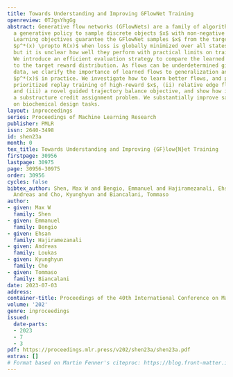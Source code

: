 ```yaml
---
title: Towards Understanding and Improving GFlowNet Training
openreview: 0TJgsYhgGg
abstract: Generative flow networks (GFlowNets) are a family of algorithms that learn
  a generative policy to sample discrete objects $x$ with non-negative reward $R(x)$.
  Learning objectives guarantee the GFlowNet samples $x$ from the target distribution
  $p^*(x) \propto R(x)$ when loss is globally minimized over all states or trajectories,
  but it is unclear how well they perform with practical limits on training resources.
  We introduce an efficient evaluation strategy to compare the learned sampling distribution
  to the target reward distribution. As flows can be underdetermined given training
  data, we clarify the importance of learned flows to generalization and matching
  $p^*(x)$ in practice. We investigate how to learn better flows, and propose (i)
  prioritized replay training of high-reward $x$, (ii) relative edge flow policy parametrization,
  and (iii) a novel guided trajectory balance objective, and show how it can solve
  a substructure credit assignment problem. We substantially improve sample efficiency
  on biochemical design tasks.
layout: inproceedings
series: Proceedings of Machine Learning Research
publisher: PMLR
issn: 2640-3498
id: shen23a
month: 0
tex_title: Towards Understanding and Improving {GF}low{N}et Training
firstpage: 30956
lastpage: 30975
page: 30956-30975
order: 30956
cycles: false
bibtex_author: Shen, Max W and Bengio, Emmanuel and Hajiramezanali, Ehsan and Loukas,
  Andreas and Cho, Kyunghyun and Biancalani, Tommaso
author:
- given: Max W
  family: Shen
- given: Emmanuel
  family: Bengio
- given: Ehsan
  family: Hajiramezanali
- given: Andreas
  family: Loukas
- given: Kyunghyun
  family: Cho
- given: Tommaso
  family: Biancalani
date: 2023-07-03
address: 
container-title: Proceedings of the 40th International Conference on Machine Learning
volume: '202'
genre: inproceedings
issued:
  date-parts:
  - 2023
  - 7
  - 3
pdf: https://proceedings.mlr.press/v202/shen23a/shen23a.pdf
extras: []
# Format based on Martin Fenner's citeproc: https://blog.front-matter.io/posts/citeproc-yaml-for-bibliographies/
---
```

